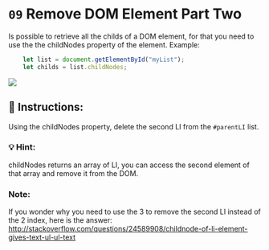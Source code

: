 # `09` Remove DOM Element Part Two

Is possible to retrieve all the childs of a DOM element, for that you need to use the the childNodes property of the element. 
Example:
```js
    let list = document.getElementById("myList");
    let childs = list.childNodes;   
```

![](http://i.imgur.com/LEyjPMW.png"") 

## 📝 Instructions:
Using the childNodes property, delete the second LI from the `#parentLI` list.

### 💡 Hint:
childNodes returns an array of LI, you can access the second element of that array and remove it from the DOM.

### Note:
If you wonder why you need to use the 3 to remove the second LI instead of the 2 index, here is the answer: http://stackoverflow.com/questions/24589908/childnode-of-li-element-gives-text-ul-ul-text
